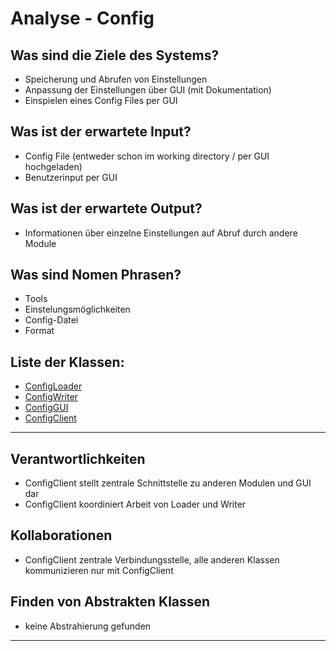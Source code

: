 # Analyse - Config
<!-- Hier alles aufschreiben, was interessant erscheint! -->

## Was sind die Ziele des Systems?
<!-- Snow Cards können bei diesem Schritt helfen! -->
- Speicherung und Abrufen von Einstellungen
- Anpassung der Einstellungen über GUI (mit Dokumentation)
- Einspielen eines Config Files per GUI

## Was ist der erwartete Input?
- Config File (entweder schon im working directory / per GUI hochgeladen)
- Benutzerinput per GUI

## Was ist der erwartete Output?
- Informationen über einzelne Einstellungen auf Abruf durch andere Module

## Was sind Nomen Phrasen?
<!-- Alle relevanten Sachen aufschreiben, später kann aussortiert werden! -->
- Tools
- Einstelungsmöglichkeiten
- Config-Datei
- Format
## Liste der Klassen:
<!-- Erstmal alle aufschreiben, dann auswählen! (Kriterien siehe Vorgehensweise) -->
<!-- Warum sind die Klassen existent? Wenn das zu beantworten ist - u good! -->
<!-- ausgewählte Klassen mit Link, andere einklammern und CRC-Karte löschen -->
<!-- - [Klassenname](crc-{klassenname}.md)
- (nichtAusgewählteKlasse) -->

- [ConfigLoader](crc-ConfigLoader.md)
- [ConfigWriter](crc-ConfigWriter.md)
- [ConfigGUI](crc-ConfigGUI.md)
- [ConfigClient](crc-ConfigClient.md)

---
<!-- Hier Notizen zum Denkprozess! -->

## Verantwortlichkeiten
<!-- Wissen, welches verwaltet und angeboten wird, Aktion die angeboten werden, öffentliche Leistung -->
<!-- "Walkthrough" -> Szenarien zur Anwendung des Systems -->
<!-- Nichts, was eine andere Klasse machen könnte -->
<!-- Die Sachen die die Klasse macht -> keiner anderen Klasse geben -->
<!-- zentrale Verantwortlichkeiten vs verteilt -->
- ConfigClient stellt zentrale Schnittstelle zu anderen Modulen und GUI dar
- ConfigClient koordiniert Arbeit von Loader und Writer

## Kollaborationen
<!-- Benutzeranfragen an Dienste, die benötigt werden um Veranwortlichkeiten zu erfüllen -->
<!-- enthüllen Kontroll- und Informationsflüsse, und somit Subsysteme -->
<!-- Können fehlende Verantwortlichkeiten offenbaren, bzw. fehlerhaft zugewiesene -->
- ConfigClient zentrale Verbindungsstelle, alle anderen Klassen kommunizieren nur mit ConfigClient

## Finden von Abstrakten Klassen
<!-- Konkrete Klassen: Instanziierung und Vererbung
     Abstrakte Klassen: Nur Vererbung! -->
<!-- Unterklassen sollten alle geerbten Verantwortlichkeiten unterstützen, eher noch mehr -->
<!-- Gemeinsame Verantwortlichkeiten sollten so weit hoch wie möglich geschoben werden -->
<!-- Abstrakte Klassen erben nie von Konkreten Klassen! -->
<!-- Klassen die keine neue Funktionalität hinzufügen sollten eliminiert werden! -->
<!-- Letzte Folien der Vorlesung sind hilfreich hierfür! -->
- keine Abstrahierung gefunden

---
